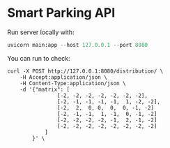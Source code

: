 # Smart Parking API

Run server locally with:
```python
uvicorn main:app --host 127.0.0.1 --port 8080
```

You can run to check:
```
curl -X POST http://127.0.0.1:8080/distribution/ \
    -H Accept:application/json \
    -H Content-Type:application/json \
    -d '{"matrix": [
                [-2, -2, -2, -2, -2, -2, -2],
                [-2, -1, -1, -1, -1,  1, -2, -2],
                [-2,  2,  0, 0,  0,  0, -1, -2]
                [-2, -1, -1,  1, -1,  0, -1, -2]
                [-2, -2, -2, -2, -1,  2, -1, -2]
                [-2, -2, -2, -2, -2, -2, -2, -2]
            ]
        }' \
```
